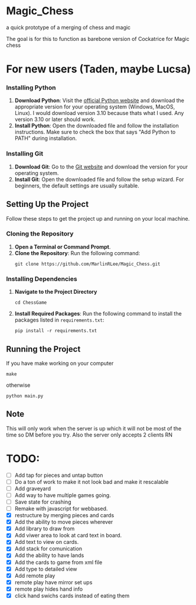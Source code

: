 
# Magic_Chess
a quick prototype of a merging of chess and magic

The goal is for this to function as barebone version of Cockatrice for Magic chess

# For new users (Taden, maybe Lucsa)

### Installing Python
1. **Download Python**: Visit the [official Python website](https://www.python.org/downloads/) and download the appropriate version for your operating system (Windows, MacOS, Linux). I would download version 3.10 because thats what I used. Any version 3.10 or later should work.
2. **Install Python**: Open the downloaded file and follow the installation instructions. Make sure to check the box that says "Add Python to PATH" during installation.

### Installing Git
1. **Download Git**: Go to the [Git website](https://git-scm.com/downloads) and download the version for your operating system.
2. **Install Git**: Open the downloaded file and follow the setup wizard. For beginners, the default settings are usually suitable.

## Setting Up the Project
Follow these steps to get the project up and running on your local machine.

### Cloning the Repository
1. **Open a Terminal or Command Prompt**.
2. **Clone the Repository**: Run the following command:
   ```
   git clone https://github.com/MarlinRLee/Magic_Chess.git
   ```

### Installing Dependencies
1. **Navigate to the Project Directory**
   ```
   cd ChessGame
   ```
2. **Install Required Packages**: Run the following command to install the packages listed in `requirements.txt`:
   ```
   pip install -r requirements.txt
   ```

## Running the Project
If you have make working on your computer
```
make
```
otherwise
```
python main.py
```
## Note
This will only work when the server is up which it will not be most of the time so DM before you try. Also the server only accepts 2 clients RN

# TODO:
  - [ ] Add tap for pieces and untap button
  - [ ] Do a ton of work to make it not look bad and make it rescalable
  - [ ] Add graveyard
  - [ ] Add way to have multiple games going.
  - [ ] Save state for crashing
  - [ ] Remake with javascript for webbased.
  - [x] restructure by merging pieces and cards
  - [x] Add the ability to move pieces wherever
  - [x] Add library to draw from
  - [x] Add viwer area to look at card text in board.
  - [X] Add text to view on cards.
  - [X] Add stack for comunication
  - [X] Add the ability to have lands
  - [x] Add the cards to game from xml file
  - [x] Add type to detailed view
  - [x] Add remote play
  - [x] remote play have mirror set ups
  - [x] remote play hides hand info
  - [x] click hand swichs cards instead of eating them
